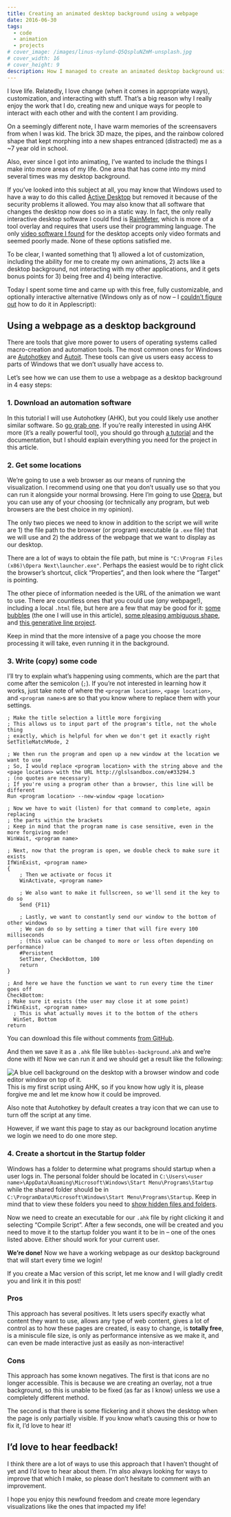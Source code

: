 ```yaml
---
title: Creating an animated desktop background using a webpage
date: 2016-06-30
tags:
  - code
  - animation
  - projects
# cover_image: /images/linus-nylund-Q5QspluNZmM-unsplash.jpg
# cover_width: 16
# cover_height: 9
description: How I managed to create an animated desktop background using a webpage.
---
```


I love life. Relatedly, I love change (when it comes in appropriate ways), customization, and interacting with stuff. That’s a big reason why I really enjoy the work that I do, creating new and unique ways for people to interact with each other and with the content I am providing.

On a seemingly different note, I have warm memories of the screensavers from when I was kid. The brick 3D maze, the pipes, and the rainbow colored shape that kept morphing into a new shapes entranced (distracted) me as a ~7 year old in school.

Also, ever since I got into animating, I’ve wanted to include the things I make into more areas of my life. One area that has come into my mind several times was my desktop background.

<span class="excerpt-marker"></span>

If you’ve looked into this subject at all, you may know that Windows used to have a way to do this called <a href="https://en.wikipedia.org/wiki/Active_Desktop">Active Desktop</a> but removed it because of the security problems it allowed. You may also know that all software that changes the desktop now does so in a static way. In fact, the only really interactive desktop software I could find is <a href="https://www.rainmeter.net/">RainMeter</a>, which is more of a tool overlay and requires that users use their programming language. The only <a href="https://www.makeuseof.com/tag/set-live-wallpapers-animated-desktop-backgrounds-windows/">video software I found</a> for the desktop accepts only video formats and seemed poorly made. None of these options satisfied me.

To be clear, I wanted something that 1) allowed a lot of customization, including the ability for me to create my own animations, 2) acts like a desktop background, not interacting with my other applications, and it gets bonus points for 3) being free and 4) being interactive.

Today I spent some time and came up with this free, fully customizable, and optionally interactive alternative (Windows only as of now – I <a href="https://apple.stackexchange.com/q/243578/189367">couldn’t figure out</a> how to do it in Applescript):

## Using a webpage as a desktop background

There are tools that give more power to users of operating systems called macro-creation and automation tools. The most common ones for Windows are <a href="https://autohotkey.com/">Autohotkey</a> and <a href="https://www.autoitscript.com/site/autoit/">Autoit</a>. These tools can give us users easy access to parts of Windows that we don’t usually have access to.

Let’s see how we can use them to use a webpage as a desktop background in 4 easy steps:

### 1. Download an automation software

In this tutorial I will use Autohotkey (AHK), but you could likely use another similar software. So <a href="https://autohotkey.com/download/">go grab one</a>. If you’re really interested in using AHK more (it’s a really powerful tool), you should go through <a href="https://autohotkey.com/docs/Tutorial.htm">a tutorial</a> and the documentation, but I should explain everything you need for the project in this article.

### 2. Get some locations

We’re going to use a web browser as our means of running the visualization. I recommend using one that you don’t usually use so that you can run it alongside your normal browsing. Here I’m going to use <a href="https://www.opera.com/">Opera</a>, but you can use any of your choosing (or technically any program, but web browsers are the best choice in my opinion).

The only two pieces we need to know in addition to the script we will write are 1) the file path to the browser (or program) executable (a `.exe` file) that we will use and 2) the address of the webpage that we want to display as our desktop.

There are a lot of ways to obtain the file path, but mine is `"C:\Program Files (x86)\Opera Next\launcher.exe"`. Perhaps the easiest would be to right click the browser’s shortcut, click “Properties”, and then look where the “Target” is pointing.

The other piece of information needed is the URL of the animation we want to use. There are countless ones that you could use (_any_ webpage!), including a local `.html` file, but here are a few that may be good for it: <a href="https://glslsandbox.com/e#33294.3">some bubbles</a> (the one I will use in this article), <a href="https://glslsandbox.com/e#10730.0">some pleasing ambiguous shape</a>, and <a href="https://mattdesl.github.io/codevember/14.html">this generative line project</a>.

Keep in mind that the more intensive of a page you choose the more processing it will take, even running it in the background.

### 3. Write (copy) some code

I’ll try to explain what’s happening using comments, which are the part that come after the semicolon (`;`). If you’re not interested in learning how it works, just take note of where the `<program location>`, `<page location>`, and `<program name>`s are so that you know where to replace them with your settings.

```
; Make the title selection a little more forgiving
; This allows us to input part of the program's title, not the whole thing
; exactly, which is helpful for when we don't get it exactly right
SetTitleMatchMode, 2

; We then run the program and open up a new window at the location we want to use
; So, I would replace <program location> with the string above and the <page location> with the URL http://glslsandbox.com/e#33294.3
; (no quotes are necessary)
; If you're using a program other than a browser, this line will be different
Run <program location> --new-window <page location>

; Now we have to wait (listen) for that command to complete, again replacing
; the parts within the brackets
; Keep in mind that the program name is case sensitive, even in the more forgiving mode!
WinWait, <program name>

; Next, now that the program is open, we double check to make sure it exists
IfWinExist, <program name>
{
    ; Then we activate or focus it
    WinActivate, <program name>

    ; We also want to make it fullscreen, so we'll send it the key to do so
    Send {F11}

    ; Lastly, we want to constantly send our window to the bottom of other windows
    ; We can do so by setting a timer that will fire every 100 milliseconds
    ; (this value can be changed to more or less often depending on performance)
    #Persistent
    SetTimer, CheckBottom, 100
    return
}

; And here we have the function we want to run every time the timer goes off
CheckBottom:
; Make sure it exists (the user may close it at some point)
IfWinExist, <program name>
  ; This is what actually moves it to the bottom of the others
  WinSet, Bottom
return
```

You can download this file without comments <a href="https://gist.github.com/ZachSaucier/c086c01aa3018e3848e6932af4d7c4da">from GitHub</a>.

And then we save it as a `.ahk` file like `bubbles-background.ahk` and we’re done with it! Now we can run it and we should get a result like the following:

<img src="https://i.imgur.com/mQLVLEi.png" alt="A blue cell background on the desktop with a browser window and code editor window on top of it." loading="lazy" />

<aside class="content_aside">
  This is my first script using AHK, so if you know how ugly it is, please forgive me and let me know how it could be improved.
</aside>

Also note that Autohotkey by default creates a tray icon that we can use to turn off the script at any time.

However, if we want this page to stay as our background location anytime we login we need to do one more step.

### 4. Create a shortcut in the Startup folder

Windows has a folder to determine what programs should startup when a user logs in. The personal folder should be located in `C:\Users\<user name>\AppData\Roaming\Microsoft\Windows\Start Menu\Programs\Startup` while the shared folder should be in `C:\ProgramData\Microsoft\Windows\Start Menu\Programs\Startup`. Keep in mind that to view these folders you need to <a href="https://windows.microsoft.com/en-us/windows/show-hidden-files">show hidden files and folders</a>.

Now we need to create an executable for our `.ahk` file by right clicking it and selecting “Compile Script”. After a few seconds, one will be created and you need to move it to the startup folder you want it to be in – one of the ones listed above. Either should work for your current user.

**We’re done!** Now we have a working webpage as our desktop background that will start every time we login!

<aside class="content_aside">
  If you create a Mac version of this script, let me know and I will gladly credit you and link it in this post!
</aside>

### Pros

This approach has several positives. It lets users specify exactly what content they want to use, allows any type of web content, gives a lot of control as to how these pages are created, is easy to change, is **totally free**, is a miniscule file size, is only as performance intensive as we make it, and can even be made interactive just as easily as non-interactive!

### Cons

This approach has some known negatives. The first is that icons are no longer accessible. This is because we are creating an overlay, not a true background, so this is unable to be fixed (as far as I know) unless we use a completely different method.

The second is that there is some flickering and it shows the desktop when the page is only partially visible. If you know what’s causing this or how to fix it, I’d love to hear it!

## I’d love to hear feedback!

I think there are a lot of ways to use this approach that I haven’t thought of yet and I’d love to hear about them. I’m also always looking for ways to improve that which I make, so please don’t hesitate to comment with an improvement.

I hope you enjoy this newfound freedom and create more legendary visualizations like the ones that impacted my life!
